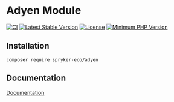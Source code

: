 # Adyen Module

[![CI](https://github.com/spryker-eco/adyen/actions/workflows/ci.yml/badge.svg)](https://github.com/spryker-eco/adyen/actions/workflows/ci.yml)
[![Latest Stable Version](https://poser.pugx.org/spryker-eco/adyen/v/stable.svg)](https://packagist.org/packages/spryker-eco/adyen)
[![License](https://img.shields.io/github/license/spryker-eco/adyen.svg?b=master)](https://github.com/spryker-eco/adyen)
[![Minimum PHP Version](https://img.shields.io/badge/php-%3E%3D%207.4-8892BF.svg)](https://php.net/)

## Installation

```
composer require spryker-eco/adyen
```

## Documentation

[Documentation](https://documentation.spryker.com/industry_partners/payment/adyen/adyen.htm)
